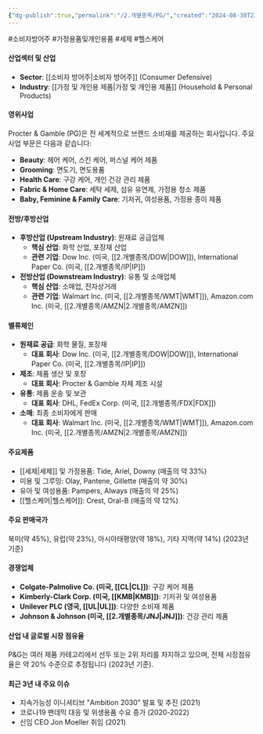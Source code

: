 ```yaml
---
{"dg-publish":true,"permalink":"/2.개별종목/PG/","created":"2024-08-30T22:16:51.265+09:00","updated":"2025-06-03T20:06:00.658+09:00"}
---
```


#소비자방어주 #가정용품및개인용품 #세제 #헬스케어

#### 산업섹터 및 산업

- **Sector**: [[소비자 방어주\|소비자 방어주]] (Consumer Defensive)
- **Industry**: [[가정 및 개인용 제품\|가정 및 개인용 제품]] (Household & Personal Products)

#### 영위사업

Procter & Gamble (PG)은 전 세계적으로 브랜드 소비재를 제공하는 회사입니다. 주요 사업 부문은 다음과 같습니다:

- **Beauty**: 헤어 케어, 스킨 케어, 퍼스널 케어 제품
- **Grooming**: 면도기, 면도용품
- **Health Care**: 구강 케어, 개인 건강 관리 제품
- **Fabric & Home Care**: 세탁 세제, 섬유 유연제, 가정용 청소 제품
- **Baby, Feminine & Family Care**: 기저귀, 여성용품, 가정용 종이 제품

#### 전방/후방산업

- **후방산업 (Upstream Industry)**: 원재료 공급업체
    - **핵심 산업**: 화학 산업, 포장재 산업
    - **관련 기업**: Dow Inc. (미국, [[2.개별종목/DOW\|DOW]]), International Paper Co. (미국, [[2.개별종목/IP\|IP]])
- **전방산업 (Downstream Industry)**: 유통 및 소매업체
    - **핵심 산업**: 소매업, 전자상거래
    - **관련 기업**: Walmart Inc. (미국, [[2.개별종목/WMT\|WMT]]), Amazon.com Inc. (미국, [[2.개별종목/AMZN\|2.개별종목/AMZN]])

#### 밸류체인

- **원재료 공급**: 화학 물질, 포장재
    - **대표 회사**: Dow Inc. (미국, [[2.개별종목/DOW\|DOW]]), International Paper Co. (미국, [[2.개별종목/IP\|IP]])
- **제조**: 제품 생산 및 포장
    - **대표 회사**: Procter & Gamble 자체 제조 시설
- **유통**: 제품 운송 및 보관
    - **대표 회사**: DHL, FedEx Corp. (미국, [[2.개별종목/FDX\|FDX]])
- **소매**: 최종 소비자에게 판매
    - **대표 회사**: Walmart Inc. (미국, [[2.개별종목/WMT\|WMT]]), Amazon.com Inc. (미국, [[2.개별종목/AMZN\|2.개별종목/AMZN]])

#### 주요제품

- [[세제\|세제]] 및 가정용품: Tide, Ariel, Downy (매출의 약 33%)
- 미용 및 그루밍: Olay, Pantene, Gillette (매출의 약 30%)
- 유아 및 여성용품: Pampers, Always (매출의 약 25%)
- [[헬스케어\|헬스케어]]: Crest, Oral-B (매출의 약 12%)

#### 주요 판매국가

북미(약 45%), 유럽(약 23%), 아시아태평양(약 18%), 기타 지역(약 14%) (2023년 기준)

#### 경쟁업체

- **Colgate-Palmolive Co. (미국, [[CL\|CL]])**: 구강 케어 제품
- **Kimberly-Clark Corp. (미국, [[KMB\|KMB]])**: 기저귀 및 여성용품
- **Unilever PLC (영국, [[UL\|UL]])**: 다양한 소비재 제품
- **Johnson & Johnson (미국, [[2.개별종목/JNJ\|JNJ]])**: 건강 관리 제품

#### 산업 내 글로벌 시장 점유율

P&G는 여러 제품 카테고리에서 선두 또는 2위 자리를 차지하고 있으며, 전체 시장점유율은 약 20% 수준으로 추정됩니다 (2023년 기준).

#### 최근 3년 내 주요 이슈

- 지속가능성 이니셔티브 "Ambition 2030" 발표 및 추진 (2021)
- 코로나19 팬데믹 대응 및 위생용품 수요 증가 (2020-2022)
- 신임 CEO Jon Moeller 취임 (2021)
